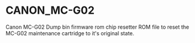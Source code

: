 # CANON_MC-G02
Canon MC-G02 Dump bin firmware rom chip resetter
ROM file to reset the MC-G02 maintenance cartridge to it's original state.
